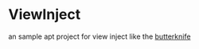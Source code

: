 # ViewInject
an sample apt project for view inject like the <a href="https://github.com/JakeWharton/butterknife">butterknife</href>

